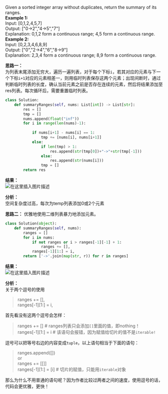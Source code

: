 Given a sorted integer array without duplicates, return the summary of its ranges.  
**Example 1:**  
Input:  [0,1,2,4,5,7]  
Output: ["0->2","4->5","7"]  
Explanation: 0,1,2 form a continuous range; 4,5 form a continuous range.  
**Example 2:**  
Input:  [0,2,3,4,6,8,9]  
Output: ["0","2->4","6","8->9"]  
Explanation: 2,3,4 form a continuous range; 8,9 form a continuous range.  


**思路一：**  
为列表末尾添加无穷大，遍历一遍列表，对于每个下标```i```，若其对应的元素与下一个下标```i+1```对应的元素相差一，则用临时列表保存这两个元素；出现间断时，通过判断临时列表的长度，确认当前元素之前是否存在连续的元素，然后将结果添加至res列表。每次循环后，需要重置临时列表。
```python
class Solution:
    def summaryRanges(self, nums: List[int]) -> List[str]:
        res = []
        tmp = []
        nums.append(float("inf"))
        for i in range(len(nums)-1):
            
            if nums[i+1] - nums[i] == 1:
                tmp += [nums[i], nums[i+1]]
            else:
                if len(tmp) > 1:
                    res.append(str(tmp[0])+"->"+str(tmp[-1]))
                else:
                    res.append(str(nums[i]))
                tmp = []
        return res
```

**结果：**  
![在这里插入图片描述](https://img-blog.csdnimg.cn/20190401220623260.png)

**分析：**  
空间复杂度过高，每次为temp列表添加0或2个元素

**思路二：**
优雅地使用二维列表暴力地添加元素。
```python
class Solution(object):
    def summaryRanges(self, nums):
        ranges = []
        for i in nums:
            if not ranges or i > ranges[-1][-1] + 1:
                ranges += [],
            ranges[-1][1:] = i,
        return ['->'.join(map(str, r)) for r in ranges]   
```
**结果：**  
![在这里插入图片描述](https://img-blog.csdnimg.cn/2019040122373064.png)


**分析：**  
关于两个逗号的使用
> ranges += [],  
> ranges[-1][1:] = i,  
  
首先看没有这两个逗号会怎样：
> ranges += []  # ranges列表只会添加```[]```里面的值，即nothing！  
> ranges[-1][1:] = i  # 该语句会报错，因为赋值给切片的值不是```iterable!```  


逗号可以把等号右边的内容变成```tuple```，以上语句相当于下面的语句：
> ranges.append([])  
> or   
> ranges += [[]]  
> ranges[-1][1:] = [i]  # 切片的赋值，只能用```iterable```对象  
  
那么为什么不用普通的语句呢？因为作者比较过两者之间的速度，使用逗号的话，代码会更优雅，更快！
